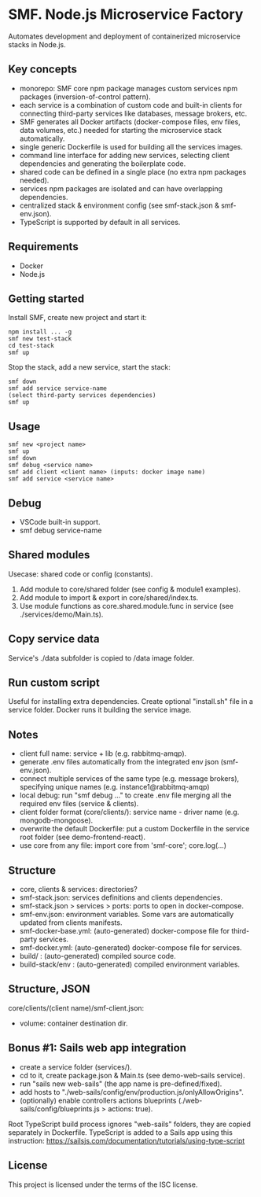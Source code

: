# SMF. Node.js Microservice Factory

Automates development and deployment of containerized microservice stacks in Node.js.

## Key concepts

- monorepo: SMF core npm package manages custom services npm packages (inversion-of-control pattern).
- each service is a combination of custom code and built-in clients for connecting third-party services like databases, message brokers, etc.
- SMF generates all Docker artifacts (docker-compose files, env files, data volumes, etc.) needed for starting the microservice stack automatically.
- single generic Dockerfile is used for building all the services images.
- command line interface for adding new services, selecting client dependencies and generating the boilerplate code.
- shared code can be defined in a single place (no extra npm packages needed).
- services npm packages are isolated and can have overlapping dependencies.
- centralized stack & environment config (see smf-stack.json & smf-env.json).
- TypeScript is supported by default in all services.

## Requirements

- Docker
- Node.js

## Getting started

Install SMF, create new project and start it:
```
npm install ... -g
smf new test-stack
cd test-stack
smf up
```
Stop the stack, add a new service, start the stack:
```
smf down
smf add service service-name
(select third-party services dependencies)
smf up
```

## Usage

```
smf new <project name>
smf up
smf down
smf debug <service name>
smf add client <client name> (inputs: docker image name)
smf add service <service name>
```

## Debug

- VSCode built-in support.
- smf debug service-name

## Shared modules

Usecase: shared code or config (constants).

1. Add module to core/shared folder (see config & module1 examples).
2. Add module to import & export in core/shared/index.ts.
3. Use module functions as core.shared.module.func in service (see ./services/demo/Main.ts).

## Copy service data

Service's ./data subfolder is copied to /data image folder.

## Run custom script

Useful for installing extra dependencies.
Create optional "install.sh" file in a service folder.
Docker runs it building the service image.

## Notes

- client full name: service + lib (e.g. rabbitmq-amqp).
- generate .env files automatically from the integrated env json (smf-env.json).
- connect multiple services of the same type (e.g. message brokers), specifying unique names (e.g. instance1@rabbitmq-amqp)
- local debug: run "smf debug ..." to create .env file merging all the required env files (service & clients).
- client folder format (core/clients/): service name - driver name (e.g. mongodb-mongoose).
- overwrite the default Dockerfile: put a custom Dockerfile in the service root folder (see demo-frontend-react).
- use core from any file: import core from 'smf-core'; core.log(...)

## Structure

- core, clients & services: directories?
- smf-stack.json: services definitions and clients dependencies.
- smf-stack.json > services > ports: ports to open in docker-compose.
- smf-env.json: environment variables. Some vars are automatically updated from clients manifests.
- smf-docker-base.yml: (auto-generated) docker-compose file for third-party services.
- smf-docker.yml: (auto-generated) docker-compose file for services.
- build/ : (auto-generated) compiled source code.
- build-stack/env : (auto-generated) compiled environment variables.

## Structure, JSON

core/clients/(client name)/smf-client.json: 

- volume: container destination dir.

## Bonus #1: Sails web app integration

- create a service folder (services/<new service>).
- cd to it, create package.json & Main.ts (see demo-web-sails service).
- run "sails new web-sails" (the app name is pre-defined/fixed).
- add hosts to "./web-sails/config/env/production.js/onlyAllowOrigins".
- (optionally) enable controllers actions blueprints (./web-sails/config/blueprints.js > actions: true).

Root TypeScript build process ignores "web-sails" folders, they are copied separately in Dockerfile.
TypeScript is added to a Sails app using this instruction:
https://sailsjs.com/documentation/tutorials/using-type-script 

## License

This project is licensed under the terms of the ISC license.